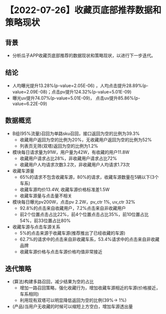 # 【2022-07-26】收藏页底部推荐数据和策略现状
## 背景
- 分析瓜子APP收藏页底部推荐的数据现状和策略现状，以进行下一步迭代。

## 结论
- 人均曝光提升13.28%(p-value=2.05E-06) ，人均点击提升28.89%(p-value=2.09E-08)；点击pv提升124.32%(p-value=5.01E-09)
- 曝光uv提升74.07%(p-value=5.01E-09)， 点击uv提升85.86%(p-value=6.22E-09)

## 数据概览

- B组(95%流量)召回为单路sku召回，接口返回为空的比例为39.3%
  - 收藏用户返回为空的比例为20%，无收藏用户返回为空的比例为52%
  - 列表页无筛(双塔)返回为空的比例为1.2%
- 模块每日请求量为91W，用户量为42W，有收藏的用户11.8W
  - 收藏用户请求占比28%，非收藏用户请求占比72%
  - 收藏用户人均请求次数3.2次，非收藏用户人均请求1.73次
- 收藏车源量
  - 65%的请求不包含收藏车源，80%的请求，收藏车源数量在5辆以下(3个车系)
  - 收藏车源均价13.4W, 收藏车源价格标准差1.5W
  - 收藏车源量与点击量不相关
- 模块每日曝光pv200W，点击pv 2.2W，pv_ctr 1%, uv_ctr 32%
  - 92.8%的点击来自收藏用户，7.2%点击来自非收藏用户
  - 前2个位置点击占比22%，前4个位置点击占比35%，前10位置占比54%，前33位置占比80%
- 收藏车源与点击车源关系
  - 5%的点击来源于收藏车源(推荐推出了已经收藏的车源)
  - 62.7%的请求中的点击来自非收藏车系，53.4%请求中的点击来自非收藏品牌
  - 收藏车源价格与点击车源价格均值非常接近

## 迭代策略
- (算法)构建多路召回，减少结果为空的占比
  - 增加一路召回策略，强化收藏行为，增加收藏车源相近的车源(价格接近，车系相同)
  - 利用现有双塔可以明显降低返回为空的比例(39%→ 1%)
- (产品)当用户无收藏的时候可以缩短上方空白，增加车源透出量

